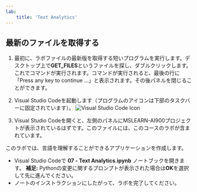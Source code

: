 ```yaml
---
lab:
    title: 'Text Analytics'
---
```


## 最新のファイルを取得する

1. 最初に、ラボファイルの最新版を取得する短いプログラムを実行します。デスクトップ上で**GET_FILES**というファイルを探し、ダブルクリックします。これでコマンドが実行されます。コマンドが実行されると、最後の行に「Press any key to continue ...」と表示されます。その後パネルを閉じることができます。

2. Visual Studio Codeを起動します（プログラムのアイコンは下部のタスクバーに固定されています）。
![Visual Studio Code Icon](./images/vscode.jpg)

3. Visual Studio Codeを開くと、左側のパネルにMSLEARN-AI900プロジェクトが表示されているはずです。このファイルには、このコースのラボが含まれています。

このラボでは、言語を理解することができるアプリケーションを作成します。

- Visual Studio Codeで **07 - Text Analytics.ipynb** ノートブックを開きます。
**補足:** Pythonの変更に関するプロンプトが表示された場合は**OK**を選択して先に進んでください。
- ノートのインストラクションにしたがって、ラボを完了してください。
